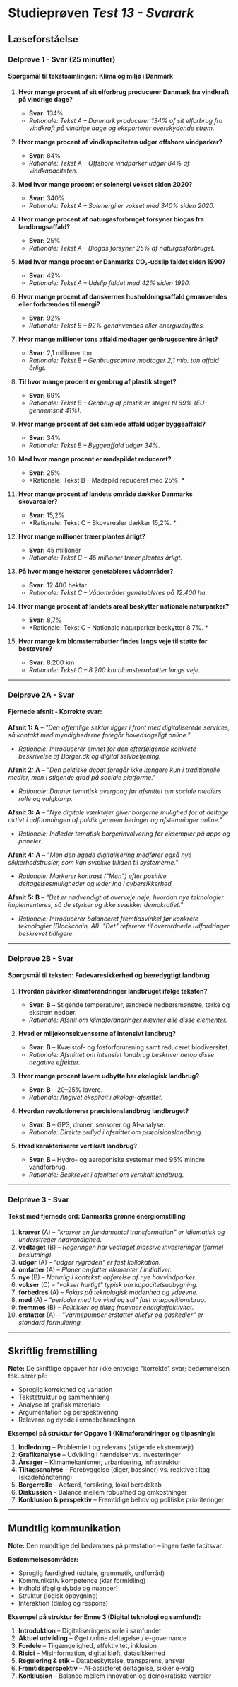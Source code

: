 # Studieprøven _Test 13 - Svarark_

## Læseforståelse

### Delprøve 1 - Svar (25 minutter)

#### Spørgsmål til tekstsamlingen: Klima og miljø i Danmark

1. **Hvor mange procent af sit elforbrug producerer Danmark fra vindkraft på vindrige dage?**  
   - **Svar:** 134%  
   - *Rationale: Tekst A – Danmark producerer 134% af sit elforbrug fra vindkraft på vindrige dage og eksporterer overskydende strøm.*

2. **Hvor mange procent af vindkapaciteten udgør offshore vindparker?**  
   - **Svar:** 84%  
   - *Rationale: Tekst A – Offshore vindparker udgør 84% af vindkapaciteten.*

3. **Med hvor mange procent er solenergi vokset siden 2020?**  
   - **Svar:** 340%  
   - *Rationale: Tekst A – Solenergi er vokset med 340% siden 2020.*

4. **Hvor mange procent af naturgasforbruget forsyner biogas fra landbrugsaffald?**  
   - **Svar:** 25%  
   - *Rationale: Tekst A – Biogas forsyner 25% af naturgasforbruget.*

5. **Med hvor mange procent er Danmarks CO₂-udslip faldet siden 1990?**  
   - **Svar:** 42%  
   - *Rationale: Tekst A – Udslip faldet med 42% siden 1990.*

6. **Hvor mange procent af danskernes husholdningsaffald genanvendes eller forbrændes til energi?**  
   - **Svar:** 92%  
   - *Rationale: Tekst B – 92% genanvendes eller energiudnyttes.*

7. **Hvor mange millioner tons affald modtager genbrugscentre årligt?**  
   - **Svar:** 2,1 millioner ton  
   - *Rationale: Tekst B – Genbrugscentre modtager 2,1 mio. ton affald årligt.*

8. **Til hvor mange procent er genbrug af plastik steget?**  
   - **Svar:** 69%  
   - *Rationale: Tekst B – Genbrug af plastik er steget til 69% (EU-gennemsnit 41%).*

9. **Hvor mange procent af det samlede affald udgør byggeaffald?**  
   - **Svar:** 34%  
   - *Rationale: Tekst B – Byggeaffald udgør 34%.*

10. **Med hvor mange procent er madspildet reduceret?**  
    - **Svar:** 25%  
    - *Rationale: Tekst B – Madspild reduceret med 25%. *

11. **Hvor mange procent af landets område dækker Danmarks skovarealer?**  
    - **Svar:** 15,2%  
    - *Rationale: Tekst C – Skovarealer dækker 15,2%. *

12. **Hvor mange millioner træer plantes årligt?**  
    - **Svar:** 45 millioner  
    - *Rationale: Tekst C – 45 millioner træer plantes årligt.*

13. **På hvor mange hektarer genetableres vådområder?**  
    - **Svar:** 12.400 hektar  
    - *Rationale: Tekst C – Vådområder genetableres på 12.400 ha.*

14. **Hvor mange procent af landets areal beskytter nationale naturparker?**  
    - **Svar:** 8,7%  
    - *Rationale: Tekst C – Nationale naturparker beskytter 8,7%. *

15. **Hvor mange km blomsterrabatter findes langs veje til støtte for bestøvere?**  
    - **Svar:** 8.200 km  
    - *Rationale: Tekst C – 8.200 km blomsterrabatter langs veje.*

---

### Delprøve 2A - Svar

#### Fjernede afsnit - Korrekte svar:

**Afsnit 1:** **A** – *"Den offentlige sektor ligger i front med digitaliserede services, så kontakt med myndighederne foregår hovedsageligt online."*  
- *Rationale: Introducerer emnet for den efterfølgende konkrete beskrivelse af Borger.dk og digital selvbetjening.*

**Afsnit 2:** **A** – *"Den politiske debat foregår ikke længere kun i traditionelle medier, men i stigende grad på sociale platforme."*  
- *Rationale: Danner tematisk overgang før afsnittet om sociale mediers rolle og valgkamp.*

**Afsnit 3:** **A** – *"Nye digitale værktøjer giver borgerne mulighed for at deltage aktivt i udformningen af politik gennem høringer og afstemninger online."*  
- *Rationale: Indleder tematisk borgerinvolvering før eksempler på apps og paneler.*

**Afsnit 4:** **A** – *"Men den øgede digitalisering medfører også nye sikkerhedstrusler, som kan svække tilliden til systemerne."*  
- *Rationale: Markerer kontrast ("Men") efter positive deltagelsesmuligheder og leder ind i cybersikkerhed.*

**Afsnit 5:** **B** – *"Det er nødvendigt at overveje nøje, hvordan nye teknologier implementeres, så de styrker og ikke svækker demokratiet."*  
- *Rationale: Introducerer balanceret fremtidsvinkel før konkrete teknologier (Blockchain, AI). "Det" refererer til overordnede udfordringer beskrevet tidligere.*

---

### Delprøve 2B - Svar

#### Spørgsmål til teksten: Fødevaresikkerhed og bæredygtigt landbrug

1. **Hvordan påvirker klimaforandringer landbruget ifølge teksten?**  
   - **Svar: B** – Stigende temperaturer, ændrede nedbørsmønstre, tørke og ekstrem nedbør.  
   - *Rationale: Afsnit om klimaforandringer nævner alle disse elementer.*

2. **Hvad er miljøkonsekvenserne af intensivt landbrug?**  
   - **Svar: B** – Kvælstof- og fosforforurening samt reduceret biodiversitet.  
   - *Rationale: Afsnittet om intensivt landbrug beskriver netop disse negative effekter.*

3. **Hvor mange procent lavere udbytte har økologisk landbrug?**  
   - **Svar: B** – 20–25% lavere.  
   - *Rationale: Angivet eksplicit i økologi-afsnittet.*

4. **Hvordan revolutionerer præcisionslandbrug landbruget?**  
   - **Svar: B** – GPS, droner, sensorer og AI-analyse.  
   - *Rationale: Direkte ordlyd i afsnittet om præcisionslandbrug.*

5. **Hvad karakteriserer vertikalt landbrug?**  
   - **Svar: B** – Hydro- og aeroponiske systemer med 95% mindre vandforbrug.  
   - *Rationale: Beskrevet i afsnittet om vertikalt landbrug.*

---

### Delprøve 3 - Svar

#### Tekst med fjernede ord: Danmarks grønne energiomstilling

1. **kræver** (A) – *"kræver en fundamental transformation" er idiomatisk og understreger nødvendighed.*
2. **vedtaget** (B) – *Regeringen har vedtaget massive investeringer (formel beslutning).*
3. **udgør** (A) – *"udgør rygraden" er fast kollokation.*
4. **omfatter** (A) – *Planer omfatter elementer / initiativer.*
5. **nye** (B) – *Naturlig i kontekst: opførelse af nye havvindparker.*
6. **vokser** (C) – *"vokser hurtigt" typisk om kapacitetsudbygning.*
7. **forbedres** (A) – *Fokus på teknologisk modenhed og ydeevne.*
8. **med** (A) – *"perioder med lav vind og sol" fast præpositionsbrug.*
9. **fremmes** (B) – *Politikker og tiltag fremmer energieffektivitet.*
10. **erstatter** (A) – *"Varmepumper erstatter oliefyr og gaskedler" er standard formulering.*

---

## Skriftlig fremstilling

**Note:** De skriftlige opgaver har ikke entydige "korrekte" svar; bedømmelsen fokuserer på:

- Sproglig korrekthed og variation  
- Tekststruktur og sammenhæng  
- Analyse af grafisk materiale  
- Argumentation og perspektivering  
- Relevans og dybde i emnebehandlingen  

**Eksempel på struktur for Opgave 1 (Klimaforandringer og tilpasning):**
1. **Indledning** – Problemfelt og relevans (stigende ekstremvejr)  
2. **Grafikanalyse** – Udvikling i hændelser vs. investeringer  
3. **Årsager** – Klimamekanismer, urbanisering, infrastruktur  
4. **Tiltagsanalyse** – Forebyggelse (diger, bassiner) vs. reaktive tiltag (skadehåndtering)  
5. **Borgerrolle** – Adfærd, forsikring, lokal beredskab  
6. **Diskussion** – Balance mellem robusthed og omkostninger  
7. **Konklusion & perspektiv** – Fremtidige behov og politiske prioriteringer  

---

## Mundtlig kommunikation

**Note:** Den mundtlige del bedømmes på præstation – ingen faste facitsvar.

**Bedømmelsesområder:**
- Sproglig færdighed (udtale, grammatik, ordforråd)
- Kommunikativ kompetence (klar formidling)
- Indhold (faglig dybde og nuancer)
- Struktur (logisk opbygning)
- Interaktion (dialog og respons)

**Eksempel på struktur for Emne 3 (Digital teknologi og samfund):**
1. **Introduktion** – Digitaliseringens rolle i samfundet  
2. **Aktuel udvikling** – Øget online deltagelse / e-governance  
3. **Fordele** – Tilgængelighed, effektivitet, inklusion  
4. **Risici** – Misinformation, digital kløft, datasikkerhed  
5. **Regulering & etik** – Databeskyttelse, transparens, ansvar  
6. **Fremtidsperspektiv** – AI-assisteret deltagelse, sikker e-valg  
7. **Konklusion** – Balance mellem innovation og demokratiske værdier  
